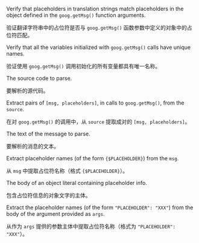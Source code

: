 Verify that placeholders in translation strings match placeholders in the object defined in the
`goog.getMsg()` function arguments.

验证翻译字符串中的占位符是否与 `goog.getMsg()` 函数参数中定义的对象中的占位符匹配。

Verify that all the variables initialized with `goog.getMsg()` calls have
unique names.

验证使用 `goog.getMsg()` 调用初始化的所有变量都具有唯一名称。

The source code to parse.

要解析的源代码。

Extract pairs of `[msg, placeholders]`, in calls to `goog.getMsg()`, from the `source`.

在对 `goog.getMsg()` 的调用中，从 `source` 提取成对的 `[msg, placeholders]`。

The text of the message to parse.

要解析的消息的文本。

Extract placeholder names \(of the form `{$PLACEHOLDER}`\) from the `msg`.

从 `msg` 中提取占位符名称（格式 `{$PLACEHOLDER}`）。

The body of an object literal containing placeholder info.

包含占位符信息的对象文字的主体。

Extract the placeholder names \(of the form `"PLACEHOLDER": "XXX"`\) from the body of the argument
provided as `args`.

从作为 `args` 提供的参数主体中提取占位符名称（格式为 `"PLACEHOLDER": "XXX"`）。